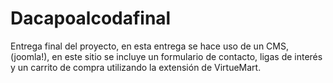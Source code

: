 # Dacapoalcodafinal
Entrega final del proyecto, en esta entrega se hace uso de un CMS, (joomla!), en este sitio se incluye un formulario de contacto, ligas de interés y un carrito de compra utilizando la extensión de VirtueMart.
